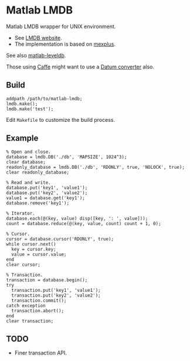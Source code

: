 Matlab LMDB
===========

Matlab LMDB wrapper for UNIX environment.

 * See [LMDB website](http://symas.com/mdb/).
 * The implementation is based on [mexplus](http://github.com/kyamagu/mexplus).

See also [matlab-leveldb](http://github.com/kyamagu/matlab-leveldb).

Those using [Caffe](https://github.com/BVLC/caffe) might want to use a [Datum converter](https://gist.github.com/kyamagu/31a4b6f782670a28098b) also.

Build
-----

    addpath /path/to/matlab-lmdb;
    lmdb.make();
    lmdb.make('test');

Edit `Makefile` to customize the build process.

Example
-------

    % Open and close.
    database = lmdb.DB('./db', 'MAPSIZE', 1024^3);
    clear database;
    readonly_database = lmdb.DB('./db', 'RDONLY', true, 'NOLOCK', true);
    clear readonly_database;

    % Read and write.
    database.put('key1', 'value1');
    database.put('key2', 'value2');
    value1 = database.get('key1');
    database.remove('key1');

    % Iterator.
    database.each(@(key, value) disp([key, ': ', value]));
    count = database.reduce(@(key, value, count) count + 1, 0);

    % Cursor.
    cursor = database.cursor('RDONLY', true);
    while cursor.next()
      key = cursor.key;
      value = cursor.value;
    end
    clear cursor;

    % Transaction.
    transaction = database.begin();
    try
      transaction.put('key1', 'value1');
      transaction.put('key2', 'value2');
      transaction.commit();
    catch exception
      transaction.abort();
    end
    clear transaction;

TODO
----

 * Finer transaction API.
